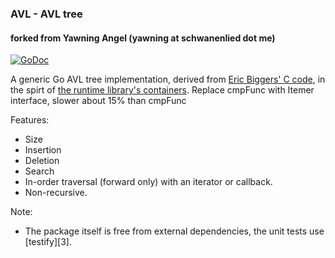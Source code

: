 ### AVL - AVL tree
#### forked from Yawning Angel (yawning at schwanenlied dot me)

[![GoDoc](https://godoc.org/github.com/kjx98/golib/avl.git?status.svg)](https://godoc.org/github.com/kjx98/golib/avl.git)

A generic Go AVL tree implementation, derived from [Eric Biggers' C code][1],
in the spirt of [the runtime library's containers][2].
Replace cmpFunc with Itemer interface, slower about 15% than cmpFunc

Features:

 * Size
 * Insertion
 * Deletion
 * Search
 * In-order traversal (forward only) with an iterator or callback.
 * Non-recursive.

Note:

 * The package itself is free from external dependencies, the unit tests use
   [testify][3].

[1]: https://github.com/ebiggers/avl_tree
[2]: https://golang.org/pkg/container
